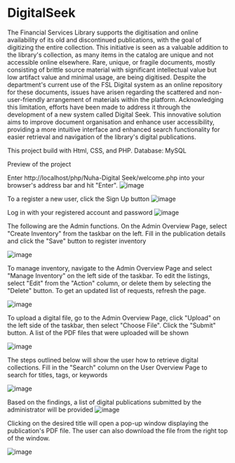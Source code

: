 # DigitalSeek
The Financial Services Library supports the digitisation and online availability of its old and discontinued publications, with the goal of digitizing the entire collection. This initiative is seen as a valuable addition to the library's collection, as many items in the catalog are unique and not accessible online elsewhere. Rare, unique, or fragile documents, mostly consisting of brittle
source material with significant intellectual value but low artifact value and minimal usage, are being digitised. Despite the department's current use of the FSL Digital system as an online repository for these documents, issues have arisen regarding the scattered and non-user-friendly arrangement of materials within the platform. Acknowledging this limitation, efforts have been made to address it through the development of a new system called Digital Seek. This innovative solution aims to improve document organisation and enhance user accessibility, providing a more
intuitive interface and enhanced search functionality for easier retrieval and navigation of the library's digital publications.

This project build with Html, CSS, and PHP. 
Database: MySQL

Preview of the project

Enter http://localhost/php/Nuha-Digital Seek/welcome.php into your browser's
address bar and hit "Enter".
![image](https://github.com/ikaachu/DigitalSeek/assets/156457037/aa2bfa8e-aa5d-4aa2-b55c-f28457b232bc)

To a register a new user, click the Sign Up button
![image](https://github.com/ikaachu/DigitalSeek/assets/156457037/2e780b49-44ec-4af6-bb94-4473097be237)

Log in with your registered account and password
![image](https://github.com/ikaachu/DigitalSeek/assets/156457037/8384a070-50f4-4172-9091-d3e7823d70a5)

The following are the Admin functions. On the Admin Overview Page, select
"Create Inventory" from the taskbar on the left. Fill in the publication details and
click the "Save" button to register inventory

![image](https://github.com/ikaachu/DigitalSeek/assets/156457037/45d25027-4918-4567-8e61-045d332ad68e)

To manage inventory, navigate to the Admin Overview Page and select "Manage
Inventory" on the left side of the taskbar. To edit the listings, select "Edit" from the
"Action" column, or delete them by selecting the "Delete" button. To get an updated
list of requests, refresh the page.

![image](https://github.com/ikaachu/DigitalSeek/assets/156457037/afd0ab5f-3730-4813-a757-fc656bcb54bd)

To upload a digital file, go to the Admin Overview Page, click "Upload" on the left
side of the taskbar, then select "Choose File". Click the "Submit" button. A list of the
PDF files that were uploaded will be shown

![image](https://github.com/ikaachu/DigitalSeek/assets/156457037/db8459be-ce21-4604-bb55-ebd1bbbe0de4)

The steps outlined below will show the user how to retrieve digital collections. Fill in
the "Search" column on the User Overview Page to search for titles, tags, or
keywords

![image](https://github.com/ikaachu/DigitalSeek/assets/156457037/e7bc327f-0ea1-4f12-b21f-7856001db9cd)

Based on the findings, a list of digital publications submitted by the administrator
will be provided
![image](https://github.com/ikaachu/DigitalSeek/assets/156457037/bf346495-1c78-443e-8184-bb3afd6a5f49)

Clicking on the desired title will open a pop-up window displaying the publication's
PDF file. The user can also download the file from the right top of the window.

![image](https://github.com/ikaachu/DigitalSeek/assets/156457037/4c4d385b-6a3d-4c65-bbb7-fd17757c730d)










